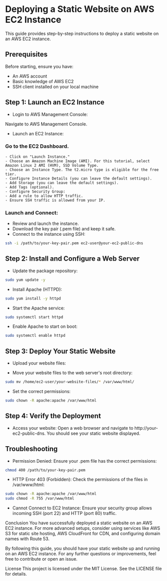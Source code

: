 # Deploying a Static Website on AWS EC2 Instance
This guide provides step-by-step instructions to deploy a static website on an AWS EC2 instance.

## Prerequisites
Before starting, ensure you have:

- An AWS account
- Basic knowledge of AWS EC2
- SSH client installed on your local machine
## Step 1: Launch an EC2 Instance
- Login to AWS Management Console:

Navigate to AWS Management Console.
- Launch an EC2 Instance:

### Go to the EC2 Dashboard.
    - Click on "Launch Instance."
    - Choose an Amazon Machine Image (AMI). For this tutorial, select Amazon Linux 2 AMI (HVM), SSD Volume Type.
    - Choose an Instance Type. The t2.micro type is eligible for the free tier.
    - Configure Instance Details (you can leave the default settings).
    - Add Storage (you can leave the default settings).
    - Add Tags (optional).
    - Configure Security Group:
    - Add a rule to allow HTTP traffic.
    - Ensure SSH traffic is allowed from your IP.
### Launch and Connect:

-   Review and launch the instance.
-   Download the key pair (.pem file) and keep it safe.
-   Connect to the instance using SSH:
```bash
ssh -i /path/to/your-key-pair.pem ec2-user@your-ec2-public-dns
```

## Step 2: Install and Configure a Web Server
- Update the package repository:

```bash
sudo yum update -y
```
- Install Apache (HTTPD):

```bash
sudo yum install -y httpd
```
- Start the Apache service:

```bash
sudo systemctl start httpd
```
- Enable Apache to start on boot:

```bash
sudo systemctl enable httpd
```

## Step 3: Deploy Your Static Website
- Upload your website files:

- Move your website files to the web server's root directory:

```bash
sudo mv /home/ec2-user/your-website-files/* /var/www/html/
```
- Set the correct permissions:

```bash
sudo chown -R apache:apache /var/www/html
```
## Step 4: Verify the Deployment
- Access your website:
Open a web browser and navigate to http://your-ec2-public-dns.
You should see your static website displayed.

## Troubleshooting
- Permission Denied: Ensure your .pem file has the correct permissions:

```bash
chmod 400 /path/to/your-key-pair.pem
```
- HTTP Error 403 (Forbidden): Check the permissions of the files in /var/www/html:

```bash
sudo chown -R apache:apache /var/www/html
sudo chmod -R 755 /var/www/html
```
- Cannot Connect to EC2 Instance: Ensure your security group allows incoming SSH (port 22) and HTTP (port 80) traffic.

Conclusion
You have successfully deployed a static website on an AWS EC2 instance. For more advanced setups, consider using services like AWS S3 for static site hosting, AWS CloudFront for CDN, and configuring domain names with Route 53.

By following this guide, you should have your static website up and running on an AWS EC2 instance. For any further questions or improvements, feel free to contribute or open an issue.

License
This project is licensed under the MIT License. See the LICENSE file for details.
